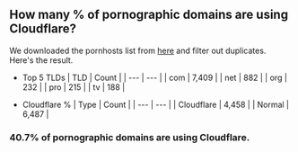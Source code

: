 ## How many % of pornographic domains are using Cloudflare?


We downloaded the pornhosts list from [here](https://mypdns.org/my-privacy-dns/porn-records) and filter out duplicates.
Here's the result.


[//]: # (start replacement)


- Top 5 TLDs
| TLD | Count |
| --- | --- |
| com | 7,409 |
| net | 882 |
| org | 232 |
| pro | 215 |
| tv | 188 |


- Cloudflare %
| Type | Count |
| --- | --- |
| Cloudflare | 4,458 |
| Normal | 6,487 |


### 40.7% of pornographic domains are using Cloudflare.